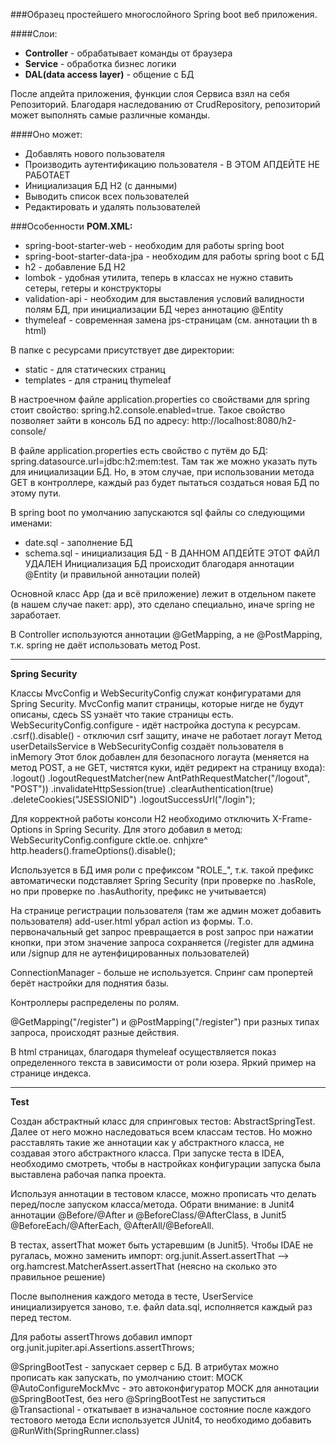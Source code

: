 ###Образец простейшего многослойного Spring boot веб приложения.

####Слои:
+ **Controller** - обрабатывает команды от браузера
+ **Service** - обработка бизнес логики
+ **DAL(data access layer)** - общение с БД

После апдейта приложения, функции слоя Сервиса взял на себя Репозиторий. Благодаря наследованию от CrudRepository, репозиторий может выполнять самые различные команды.

####Оно может:
+ Добавлять нового пользователя
+ Производить аутентификацию пользователя - В ЭТОМ АПДЕЙТЕ НЕ РАБОТАЕТ
+ Инициализация БД H2 (с данными)
+ Выводить список всех пользователей
+ Редактировать и удалять пользователей

###Особенности
**POM.XML:**
+ spring-boot-starter-web - необходим для работы spring boot
+ spring-boot-starter-data-jpa - необходим для работы spring boot с БД
+ h2 - добавление БД H2
+ lombok - удобная утилита, теперь в классах не нужно ставить сетеры, гетеры и конструкторы
+ validation-api - необходим для выставления условий валидности полям БД, при инициализации БД через аннотацию @Entity
+ thymeleaf - современная замена jps-страницам (см. аннотации th в html)

В папке с ресурсами присутствует две директории:
+ static - для статических страниц
+ templates - для страниц thymeleaf

В настроечном файле application.properties со свойствами для spring стоит свойство:
spring.h2.console.enabled=true.
Такое свойство позволяет зайти в консоль БД по адресу: http://localhost:8080/h2-console/

В файле application.properties есть свойство с путём до БД: spring.datasource.url=jdbc:h2:mem:test. Там так же можно указать путь для инициализации БД. Но, в этом случае, при использовании метода GET в контроллере, каждый раз будет пытаться создаться новая БД по этому пути.

В spring boot по умолчанию запускаются sql файлы со следующими именами:
+ date.sql - заполнение БД
+ schema.sql - инициализация БД - В ДАННОМ АПДЕЙТЕ ЭТОТ ФАЙЛ УДАЛЕН
Инициализация БД происходит благодаря аннотации @Entity (и правильной аннотации полей)

Основной класс App (да и всё приложение) лежит в отдельном пакете (в нашем случае пакет: app), это сделано специально, иначе spring не заработает.

В Controller используются аннотации @GetMapping, а не @PostMapping, т.к. spring не даёт использовать метод Post.

----------

**Spring Security**

Классы MvcConfig и WebSecurityConfig служат конфигуратами для Spring Security.
MvcConfig мапит страницы, которые нигде не будут описаны, сдесь SS узнаёт что такие страницы есть.
WebSecurityConfig.configure - идёт настройка доступа к ресурсам.
.csrf().disable() - отключил csrf защиту, иначе не работает логаут
Метод userDetailsService в WebSecurityConfig создаёт пользователя в inMemory
Этот блок добавлен для безопасного логаута (меняется на метод POST, а не GET, чистятся куки, идёт редирект на страницу входа):
.logout()
.logoutRequestMatcher(new AntPathRequestMatcher("/logout", "POST"))
.invalidateHttpSession(true)
.clearAuthentication(true)
.deleteCookies("JSESSIONID")
.logoutSuccessUrl("/login");

Для корректной работы консоли H2 необходимо отключить X-Frame-Options in Spring Security. Для этого добавил в метод: WebSecurityConfig.configure cktle.oe. cnhjxre^
http.headers().frameOptions().disable();

Используется в БД имя роли с префиксом "ROLE_", т.к. такой префикс автоматически подставляет Spring Security (при проверке по .hasRole, но при проверке по .hasAuthority, префикс не учитывается)

На странице регистрации пользователя (там же админ может добавить пользователя) add-user.html убрал action из формы. Т.о. первоначальный get запрос превращается в post запрос при нажатии кнопки, при этом значение запроса сохраняется (/register для админа или /signup для не аутенфицированных пользователей)

ConnectionManager - больше не используется. Спринг сам пропертей берёт настройки для поднятия базы.

Контроллеры распределены по ролям.

@GetMapping("/register") и @PostMapping("/register") при разных типах запроса, происходят разные действия.

В html страницах, благодаря thymeleaf осуществляется показ определенного текста в зависимости от роли юзера. Яркий пример на странице индекса.

--------

**Test**

Создан абстрактный класс для спринговых тестов: AbstractSpringTest. Далее от него можно наследоваться всем классам тестов. Но можно расставлять такие же аннотации как у абстрактного класса, не создавая этого абстрактного класса.
При запуске теста в IDEA, необходимо смотреть, чтобы в настройках конфигурации запуска была выставлена рабочая папка проекта.

Используя аннотации в тестовом классе, можно прописать что делать перед/после запуском класса/метода. Обрати внимание: в Junit4 аннотации @Before/@After и @BeforeClass/@AfterClass, в Junit5 @BeforeEach/@AfterEach, @AfterAll/@BeforeAll.

В тестах, assertThat может быть устаревшим (в Junit5). Чтобы IDAE не ругалась, можно заменить импорт: org.junit.Assert.assertThat --> org.hamcrest.MatcherAssert.assertThat (неясно на сколько это правильное решение)

После выполнения каждого метода в тесте, UserService инициализируется заново, т.е. файл data.sql, исполняется каждый раз перед тестом.

Для работы assertThrows добавил импорт org.junit.jupiter.api.Assertions.assertThrows;

@SpringBootTest - запускает сервер с БД. В атрибутах можно прописать как запускать, по умолчанию стоит: MOCK
@AutoConfigureMockMvc - это автоконфигуратор MOCK для аннотации @SpringBootTest, без него @SpringBootTest не запуститься
@Transactional - откатывает в изначальное состояние после каждого тестового метода
Если используется JUnit4, то необходимо добавить @RunWith(SpringRunner.class)
